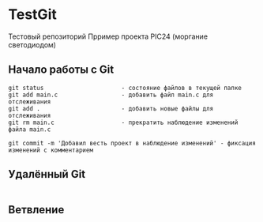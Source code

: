 # TestGit
Тестовый репозиторий
Прример проекта PIC24 (моргание светодиодом)

## Начало работы с Git
```
git status						- состояние файлов в текущей папке
git add main.c					- добавить файл main.c для отслеживания
git add .						- добавить новые файлы для отслеживания
git rm main.c					- прекратить наблюдение изменений файла main.c

git commit -m 'Добавил весть проект в наблюдение изменений'	- фиксация изменений с комментарием

```

## Удалённый Git

```

```

## Ветвление
```

````